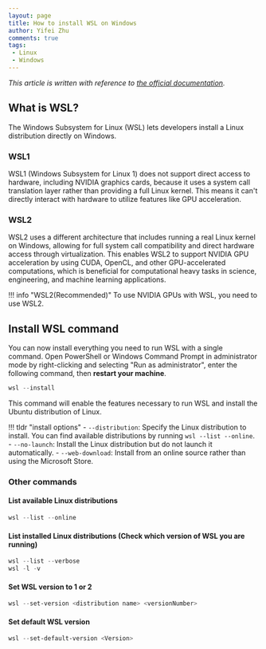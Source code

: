 ```yaml
---
layout: page
title: How to install WSL on Windows
author: Yifei Zhu
comments: true
tags:
 - Linux
 - Windows
---
```

*This article is written with reference to [the official documentation](https://learn.microsoft.com/zh-cn/windows/wsl).*

## What is WSL?
The Windows Subsystem for Linux (WSL) lets developers install a Linux distribution directly on Windows.


### WSL1
WSL1 (Windows Subsystem for Linux 1) does not support direct access to hardware, including NVIDIA graphics cards, because it uses a system call translation layer rather than providing a full Linux kernel.
   This means it can't directly interact with hardware to utilize features like GPU acceleration.
### WSL2
WSL2 uses a different architecture that includes running a real Linux kernel on Windows, allowing for full system call compatibility and direct hardware access through virtualization.
This enables WSL2 to support NVIDIA GPU acceleration by using CUDA, OpenCL, and other GPU-accelerated computations, which is beneficial for computational heavy tasks in science, engineering, and machine learning applications.

!!! info "WSL2(Recommended)"
      To use NVIDIA GPUs with WSL, you need to use WSL2.

## Install WSL command
You can now install everything you need to run WSL with a single command.
Open PowerShell or Windows Command Prompt in administrator mode by right-clicking and selecting "Run as administrator", enter the following command, then **restart your machine**.

```PowerShell
wsl --install
```
This command will enable the features necessary to run WSL and install the Ubuntu distribution of Linux.

!!! tldr "install options"
     - `--distribution`: Specify the Linux distribution to install. You can find available distributions by running `wsl --list --online`.
     - `--no-launch`: Install the Linux distribution but do not launch it automatically.
     - `--web-download`: Install from an online source rather than using the Microsoft Store.

### Other commands

#### List available Linux distributions
```PowerShell
wsl --list --online
```

#### List installed Linux distributions (Check which version of WSL you are running)
```PowerShell
wsl --list --verbose
wsl -l -v
```

#### Set WSL version to 1 or 2
```PowerShell
wsl --set-version <distribution name> <versionNumber>
```

#### Set default WSL version
```PowerShell
wsl --set-default-version <Version>
```

